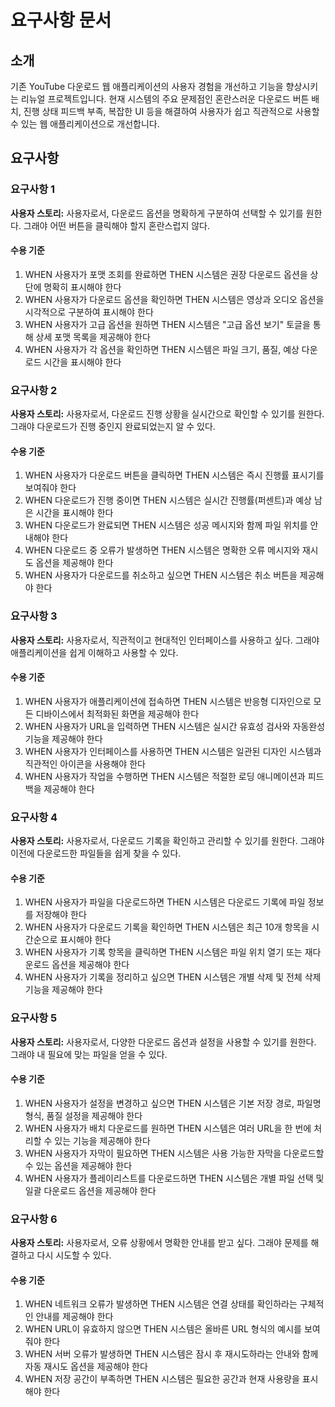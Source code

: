 # 요구사항 문서

## 소개

기존 YouTube 다운로드 웹 애플리케이션의 사용자 경험을 개선하고 기능을 향상시키는 리뉴얼 프로젝트입니다. 현재 시스템의 주요 문제점인 혼란스러운 다운로드 버튼 배치, 진행 상태 피드백 부족, 복잡한 UI 등을 해결하여 사용자가 쉽고 직관적으로 사용할 수 있는 웹 애플리케이션으로 개선합니다.

## 요구사항

### 요구사항 1

**사용자 스토리:** 사용자로서, 다운로드 옵션을 명확하게 구분하여 선택할 수 있기를 원한다. 그래야 어떤 버튼을 클릭해야 할지 혼란스럽지 않다.

#### 수용 기준

1. WHEN 사용자가 포맷 조회를 완료하면 THEN 시스템은 권장 다운로드 옵션을 상단에 명확히 표시해야 한다
2. WHEN 사용자가 다운로드 옵션을 확인하면 THEN 시스템은 영상과 오디오 옵션을 시각적으로 구분하여 표시해야 한다
3. WHEN 사용자가 고급 옵션을 원하면 THEN 시스템은 "고급 옵션 보기" 토글을 통해 상세 포맷 목록을 제공해야 한다
4. WHEN 사용자가 각 옵션을 확인하면 THEN 시스템은 파일 크기, 품질, 예상 다운로드 시간을 표시해야 한다

### 요구사항 2

**사용자 스토리:** 사용자로서, 다운로드 진행 상황을 실시간으로 확인할 수 있기를 원한다. 그래야 다운로드가 진행 중인지 완료되었는지 알 수 있다.

#### 수용 기준

1. WHEN 사용자가 다운로드 버튼을 클릭하면 THEN 시스템은 즉시 진행률 표시기를 보여줘야 한다
2. WHEN 다운로드가 진행 중이면 THEN 시스템은 실시간 진행률(퍼센트)과 예상 남은 시간을 표시해야 한다
3. WHEN 다운로드가 완료되면 THEN 시스템은 성공 메시지와 함께 파일 위치를 안내해야 한다
4. WHEN 다운로드 중 오류가 발생하면 THEN 시스템은 명확한 오류 메시지와 재시도 옵션을 제공해야 한다
5. WHEN 사용자가 다운로드를 취소하고 싶으면 THEN 시스템은 취소 버튼을 제공해야 한다

### 요구사항 3

**사용자 스토리:** 사용자로서, 직관적이고 현대적인 인터페이스를 사용하고 싶다. 그래야 애플리케이션을 쉽게 이해하고 사용할 수 있다.

#### 수용 기준

1. WHEN 사용자가 애플리케이션에 접속하면 THEN 시스템은 반응형 디자인으로 모든 디바이스에서 최적화된 화면을 제공해야 한다
2. WHEN 사용자가 URL을 입력하면 THEN 시스템은 실시간 유효성 검사와 자동완성 기능을 제공해야 한다
3. WHEN 사용자가 인터페이스를 사용하면 THEN 시스템은 일관된 디자인 시스템과 직관적인 아이콘을 사용해야 한다
4. WHEN 사용자가 작업을 수행하면 THEN 시스템은 적절한 로딩 애니메이션과 피드백을 제공해야 한다

### 요구사항 4

**사용자 스토리:** 사용자로서, 다운로드 기록을 확인하고 관리할 수 있기를 원한다. 그래야 이전에 다운로드한 파일들을 쉽게 찾을 수 있다.

#### 수용 기준

1. WHEN 사용자가 파일을 다운로드하면 THEN 시스템은 다운로드 기록에 파일 정보를 저장해야 한다
2. WHEN 사용자가 다운로드 기록을 확인하면 THEN 시스템은 최근 10개 항목을 시간순으로 표시해야 한다
3. WHEN 사용자가 기록 항목을 클릭하면 THEN 시스템은 파일 위치 열기 또는 재다운로드 옵션을 제공해야 한다
4. WHEN 사용자가 기록을 정리하고 싶으면 THEN 시스템은 개별 삭제 및 전체 삭제 기능을 제공해야 한다

### 요구사항 5

**사용자 스토리:** 사용자로서, 다양한 다운로드 옵션과 설정을 사용할 수 있기를 원한다. 그래야 내 필요에 맞는 파일을 얻을 수 있다.

#### 수용 기준

1. WHEN 사용자가 설정을 변경하고 싶으면 THEN 시스템은 기본 저장 경로, 파일명 형식, 품질 설정을 제공해야 한다
2. WHEN 사용자가 배치 다운로드를 원하면 THEN 시스템은 여러 URL을 한 번에 처리할 수 있는 기능을 제공해야 한다
3. WHEN 사용자가 자막이 필요하면 THEN 시스템은 사용 가능한 자막을 다운로드할 수 있는 옵션을 제공해야 한다
4. WHEN 사용자가 플레이리스트를 다운로드하면 THEN 시스템은 개별 파일 선택 및 일괄 다운로드 옵션을 제공해야 한다

### 요구사항 6

**사용자 스토리:** 사용자로서, 오류 상황에서 명확한 안내를 받고 싶다. 그래야 문제를 해결하고 다시 시도할 수 있다.

#### 수용 기준

1. WHEN 네트워크 오류가 발생하면 THEN 시스템은 연결 상태를 확인하라는 구체적인 안내를 제공해야 한다
2. WHEN URL이 유효하지 않으면 THEN 시스템은 올바른 URL 형식의 예시를 보여줘야 한다
3. WHEN 서버 오류가 발생하면 THEN 시스템은 잠시 후 재시도하라는 안내와 함께 자동 재시도 옵션을 제공해야 한다
4. WHEN 저장 공간이 부족하면 THEN 시스템은 필요한 공간과 현재 사용량을 표시해야 한다